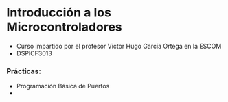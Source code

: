 # Introducción a los Microcontroladores
- Curso impartido por el profesor Victor Hugo García Ortega en la ESCOM
- DSPICF3013
### Prácticas:
- Programación Básica de Puertos
- 


